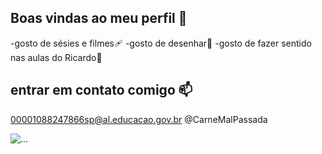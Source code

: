 ## Boas vindas ao meu perfil 🖤

-gosto de sésies e filmes🩹 
-gosto de desenhar🎱
-gosto de fazer sentido nas aulas do Ricardo🧠

## entrar em contato comigo 📫

00001088247866sp@al.educacao.gov.br
@CarneMalPassada


![...](https://media.tenor.com/bZ8MQgJrwwYAAAAM/spanish.gif)
